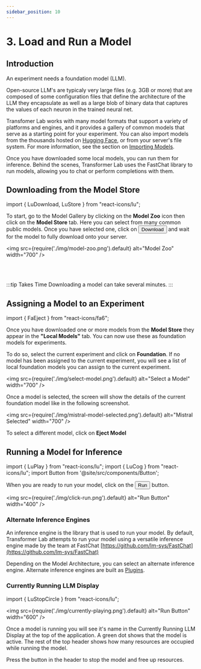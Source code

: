 ```yaml
---
sidebar_position: 10
---
```


# 3. Load and Run a Model

## Introduction

An experiment needs a foundation model (LLM).

Open-source LLM's are typicaly very large files (e.g. 3GB or more) that are composed of some configuration files that define the architecture of the LLM they encapsulate as well as a large blob of binary data that captures the values of each neuron in the trained neural net.

Transfomer Lab works with many model formats that support a variety of platforms and engines, and it provides a gallery of common models that serve as a starting point for your experiment. You can also import models from the thousands hosted on [Hugging Face](https://huggingface.co/models), or from your server's file system. For more information, see the section on [Importing Models](../concepts/import.md).

Once you have downloaded some local models, you can run them for inference. Behind the scenes, Transformer Lab uses the FastChat library to run models, allowing you to chat or perform completions with them.

## Downloading from the Model Store

import { LuDownload, LuStore } from "react-icons/lu";

To start, go to the Model Gallery by clicking on the <LuDownload /> **Model Zoo** icon then click on the <LuStore />
**Model Store** tab. Here you can select from many common public models. Once you have selected one, click on <Button>Download</Button> and wait for the model to fully download onto your server.

<img src={require('./img/model-zoo.png').default} alt="Model Zoo" width="700" />

<br/><br/>

:::tip Takes Time
Downloading a model can take several minutes.
:::

## Assigning a Model to an Experiment

import { FaEject } from "react-icons/fa6";

Once you have downloaded one or more models from the **Model Store** they appear in the **"Local Models"** tab. You can now use these as foundation models for experiments.

To do so, select the current experiment and click on **Foundation**. If no model has been assigned to the current experiment, you will see a list of local foundation models you can assign to the current experiment.

<img src={require('./img/select-model.png').default} alt="Select a Model" width="700" />

Once a model is selected, the screen will show the details of the current foundation model like in the following screenshot.

<img src={require('./img/mistral-model-selected.png').default} alt="Mistral Selected" width="700" />

To select a different model, click on <FaEject/> **Eject Model**

## Running a Model for Inference

import { LuPlay } from "react-icons/lu";
import { LuCog } from "react-icons/lu";
import Button from '@site/src/components/Button';

When you are ready to run your model, click on the <Button><LuPlay/>Run</Button> button.

<img src={require('./img/click-run.png').default} alt="Run Button" width="400" />

### Alternate Inference Engines

An inference engine is the library that is used to run your model. By default, Transformer Lab attempts to run your model using a versatile inference engine made by the team at FastChat [https://github.com/lm-sys/FastChat](https://github.com/lm-sys/FastChat)

Depending on the Model Architecture, you can select an alternate inference engine. Alternate inference engines are built as [Plugins](../advanced/plugins.md).

### Currently Running LLM Display

import { LuStopCircle } from "react-icons/lu";

<img src={require('./img/currently-playing.png').default} alt="Run Button" width="600" />

Once a model is running you will see it's name in the Currently Running LLM Display at the top of the application. A green dot shows that the model is active. The rest of the top header shows how many resources are occupied while running the model.

Press the <LuStopCircle/> button in the header to stop the model and free up resources.
